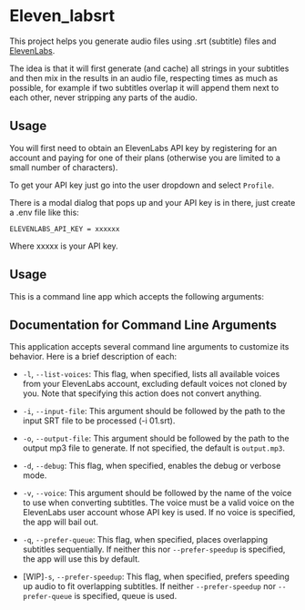 # Eleven_labsrt

This project helps you generate audio files using .srt (subtitle) files and [ElevenLabs](https://www.elevenlabs.io).

The idea is that it will first generate (and cache) all strings in your subtitles and then mix in the results in an audio file, respecting times as much as possible, for example if two subtitles overlap it will append them next to each other, never stripping any parts of the audio.

## Usage

You will first need to obtain an ElevenLabs API key by registering for an account and paying for one of their plans (otherwise you are limited to a small number of characters).

To get your API key just go into the user dropdown and select `Profile`.

There is a modal dialog that pops up and your API key is in there, just create a .env file like this:

```env
ELEVENLABS_API_KEY = xxxxxx
``````

Where xxxxx is your API key.

## Usage

This is a command line app which accepts the following arguments:

## Documentation for Command Line Arguments

This application accepts several command line arguments to customize its behavior. Here is a brief description of each:

- `-l`, `--list-voices`: This flag, when specified, lists all available voices from your ElevenLabs account, excluding default voices not cloned by you. Note that specifying this action does not convert anything.

- `-i`, `--input-file`: This argument should be followed by the path to the input SRT file to be processed (-i 01.srt).

- `-o`, `--output-file`: This argument should be followed by the path to the output mp3 file to generate. If not specified, the default is `output.mp3`.

- `-d`, `--debug`: This flag, when specified, enables the debug or verbose mode.

- `-v`, `--voice`: This argument should be followed by the name of the voice to use when converting subtitles. The voice must be a valid voice on the ElevenLabs user account whose API key is used. If no voice is specified, the app will bail out.

- `-q`, `--prefer-queue`: This flag, when specified, places overlapping subtitles sequentially. If neither this nor `--prefer-speedup` is specified, the app will use this by default.

- [WIP]`-s`, `--prefer-speedup`: This flag, when specified, prefers speeding up audio to fit overlapping subtitles. If neither `--prefer-speedup` nor `--prefer-queue` is specified, queue is used.
